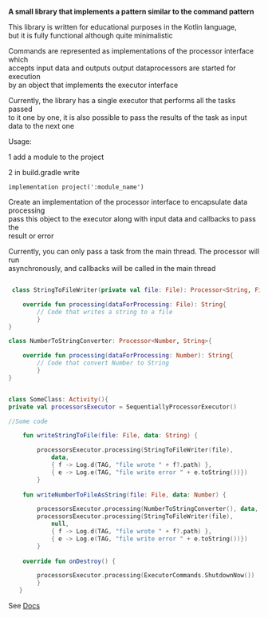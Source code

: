 **A small library that implements a pattern similar to the command pattern**

This library is written for educational purposes in the Kotlin language,  
but it is fully functional although quite minimalistic


Commands are represented as implementations of the processor interface which  
accepts input data and outputs output dataprocessors are started for execution  
by an object that implements the executor interface

Currently, the library has a single executor that performs all the tasks passed  
to it one by one, it is also possible to pass the results of the task as input  
data to the next one

Usage:

1 add a module to the project

2 in build.gradle write
```
implementation project(':module_name')
```
Create an implementation of the processor interface to encapsulate data processing  
pass this object to the executor along with input data and callbacks to pass the  
result or error

Currently, you can only pass a task from the main thread. The processor will run  
asynchronously, and callbacks will be called in the main thread

```kotlin

 class StringToFileWriter(private val file: File): Processor<String, File>{

    override fun processing(dataForProcessing: File): String{
        // Code that writes a string to a file
        }
}

class NumberToStringConverter: Processor<Number, String>{

    override fun processing(dataForProcessing: Number): String{
        // Code that convert Number to String
        }
}


class SomeClass: Activity(){
private val processorsExecutor = SequentiallyProcessorExecutor()

//Some code

    fun writeStringToFile(file: File, data: String) {

        processorsExecutor.processing(StringToFileWriter(file),
            data,
            { f -> Log.d(TAG, "file wrote " + f?.path) },
            { e -> Log.e(TAG, "file write error " + e.toString())})
        }
    
    fun writeNumberToFileAsString(file: File, data: Number) {

        processorsExecutor.processing(NumberToStringConverter(), data, DELIVER_.TO_NEXT)
        processorsExecutor.processing(StringToFileWriter(file),
            null,
            { f -> Log.d(TAG, "file wrote " + f?.path) },
            { e -> Log.e(TAG, "file write error " + e.toString())})
        }
    
    override fun onDestroy() {

        processorsExecutor.processing(ExecutorCommands.ShutdownNow())
        }
   } 
```
See [Docs](https://dmitrystarkin.github.io/processor_lib/)